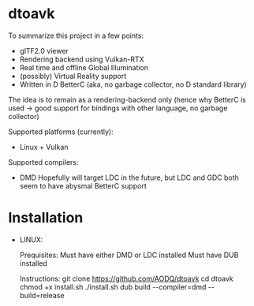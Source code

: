 # dtoavk

To summarize this project in a few points:
  - glTF2.0 viewer
  - Rendering backend using Vulkan-RTX
  - Real time and offline Global Illumination
  - (possibly) Virtual Reality support
  - Written in D BetterC (aka, no garbage collector, no D standard library)

The idea is to remain as a rendering-backend only (hence why BetterC is used ->
  good support for bindings with other language, no garbage collector)

Supported platforms (currently):
  - Linux + Vulkan

Supported compilers:
  - DMD
Hopefully will target LDC in the future, but LDC and GDC both seem to have
  abysmal BetterC support


# Installation

- LINUX:

  Prequisites:
    Must have either DMD or LDC installed
    Must have DUB installed

  Instructions:
    git clone https://github.com/AODQ/dtoavk
    cd dtoavk
    chmod +x install.sh
    ./install.sh
    dub build --compiler=dmd --build=release
